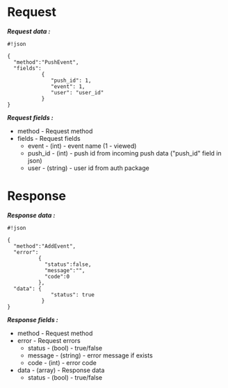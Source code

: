 # Request #

***Request data :*** 

```
#!json

{
  "method":"PushEvent",
  "fields": 
           {
              "push_id": 1,
              "event": 1,
              "user": "user_id"
           }
}

```

***Request fields :*** 

* method - Request method
* fields - Request fields
    * event - (int) - event name (1 - viewed)
    * push_id - (int) - push id from incoming push data ("push_id" field in json)
    * user - (string) - user id from auth package

# Response #

***Response data :*** 


```
#!json

{
  "method":"AddEvent",
  "error":
          {
            "status":false,
            "message":"",
            "code":0
          },
  "data": {
              "status": true
           }
}
```

***Response fields :*** 

* method - Request method
* error - Request errors
    * status - (bool) - true/false
    * message - (string) - error message if exists
    * code - (int) - error code
* data - (array) - Response data
    * status - (bool) - true/false